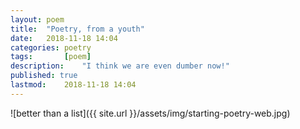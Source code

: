 ```yaml
---
layout: poem
title: 	"Poetry, from a youth"
date:	2018-11-18 14:04
categories:	poetry
tags:		[poem] 
description: 	"I think we are even dumber now!"
published: true
lastmod:	2018-11-18 14:04
---
```


![better than a list]({{ site.url }}/assets/img/starting-poetry-web.jpg)
